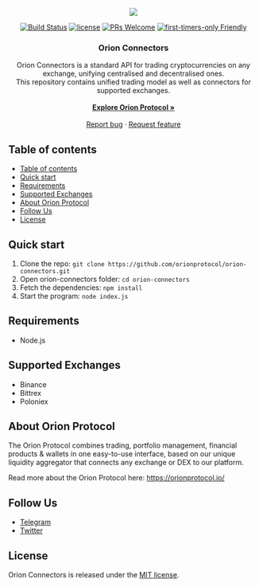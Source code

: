<p align="center">
  <a href="https://orionprotocol.io">
    <img src="https://res.cloudinary.com/dnbcgedbu/image/upload/v1556261195/photo_2019-04-26_08-42-57.jpg" />
  </a>
</p>

<p align="center">
  <a href="https://travis-ci.org/orionprotocol/orion-connectors"><img src="https://travis-ci.org/orionprotocol/orion-connectors.svg?branch=master" alt="Build Status" /></a>
  <a href="https://tldrlegal.com/license/mit-license"><img src="https://img.shields.io/badge/license-MIT-blue.svg" alt="license"/></a>
  <a href="http://makeapullrequest.com"><img src="https://img.shields.io/badge/PRs-welcome-brightgreen.svg?style=flat-square" alt="PRs Welcome"/></a>
  <a href="http://www.firsttimersonly.com/"><img src="https://img.shields.io/badge/first--timers--only-friendly-blue.svg" alt="first-timers-only Friendly"/></a>
  <br>
</p>

<h3 align="center">Orion Connectors</h3>

<p align="center">
  Orion Connectors is a standard API for trading cryptocurrencies on any exchange, unifying centralised and decentralised ones.
  <br>
  This repository contains unified trading model as well as connectors for supported exchanges.
  <br>
  <br>
  <a href="https://orionprotocol.io/"><strong>Explore Orion Protocol »</strong></a>
  <br>
  <br>
  <a href="https://github.com/orionprotocol/orion-connectors/issues/new?template=bug_report.md">Report bug</a>
  ·
  <a href="https://github.com/orionprotocol/orion-connectors/issues/new?template=feature_request.md&labels=feature">Request feature</a>
</p>

## Table of contents

- [Table of contents](#table-of-contents)
- [Quick start](#quick-start)
- [Requirements](#requirements)
- [Supported Exchanges](#supported-exchanges)
- [About Orion Protocol](#about-orion-protocol)
- [Follow Us](#follow-us)
- [License](#license)


## Quick start

1. Clone the repo: `git clone https://github.com/orionprotocol/orion-connectors.git`
2. Open orion-connectors folder:  `cd orion-connectors`
3. Fetch the dependencies: `npm install`
4. Start the program: `node index.js`

## Requirements
- Node.js

## Supported Exchanges
- Binance
- Bittrex
- Poloniex

## About Orion Protocol

The Orion Protocol combines trading, portfolio management, financial products & wallets in one easy-to-use interface, based on our unique liquidity aggregator that connects any exchange or DEX to our platform.

Read more about the Orion Protocol here: https://orionprotocol.io/

## Follow Us

- [Telegram](https://t.me/holdvest)
- [Twitter](https://twitter.com/OrionProtocl)

## License

Orion Connectors is released under the [MIT license](./LICENSE).
